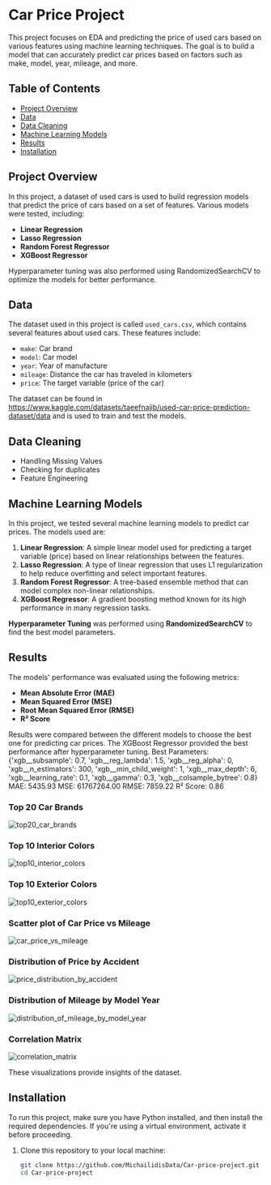 # Car Price Project

This project focuses on EDA and predicting the price of used cars based on various features using machine learning techniques. The goal is to build a model that can accurately predict car prices based on factors such as make, model, year, mileage, and more.

## Table of Contents
- [Project Overview](#project-overview)
- [Data](#data)
- [Data Cleaning](#data-cleaning)
- [Machine Learning Models](#machine-learning-models)
- [Results](#results)
- [Installation](#installation)



## Project Overview

In this project, a dataset of used cars is used to build regression models that predict the price of cars based on a set of features. Various models were tested, including:
- **Linear Regression**
- **Lasso Regression**
- **Random Forest Regressor**
- **XGBoost Regressor**

Hyperparameter tuning was also performed using RandomizedSearchCV to optimize the models for better performance.

## Data

The dataset used in this project is called `used_cars.csv`, which contains several features about used cars. These features include:
- `make`: Car brand 
- `model`: Car model 
- `year`: Year of manufacture
- `mileage`: Distance the car has traveled in kilometers
- `price`: The target variable (price of the car)

The dataset can be found in https://www.kaggle.com/datasets/taeefnajib/used-car-price-prediction-dataset/data and is used to train and test the models.

## Data Cleaning

- Handling Missing Values
- Checking for duplicates
- Feature Engineering

## Machine Learning Models

In this project, we tested several machine learning models to predict car prices. The models used are:

1. **Linear Regression**: A simple linear model used for predicting a target variable (price) based on linear relationships between the features.
2. **Lasso Regression**: A type of linear regression that uses L1 regularization to help reduce overfitting and select important features.
3. **Random Forest Regressor**: A tree-based ensemble method that can model complex non-linear relationships.
4. **XGBoost Regressor**: A gradient boosting method known for its high performance in many regression tasks.

**Hyperparameter Tuning** was performed using **RandomizedSearchCV** to find the best model parameters.

## Results

The models' performance was evaluated using the following metrics:
- **Mean Absolute Error (MAE)**
- **Mean Squared Error (MSE)**
- **Root Mean Squared Error (RMSE)**
- **R² Score**

Results were compared between the different models to choose the best one for predicting car prices. The XGBoost Regressor provided the best performance after hyperparameter tuning.
Best Parameters:  {'xgb__subsample': 0.7, 'xgb__reg_lambda': 1.5, 'xgb__reg_alpha': 0, 'xgb__n_estimators': 300, 'xgb__min_child_weight': 1, 'xgb__max_depth': 6, 'xgb__learning_rate': 0.1, 'xgb__gamma': 0.3, 'xgb__colsample_bytree': 0.8}
MAE: 5435.93
MSE: 61767264.00
RMSE: 7859.22
R² Score: 0.86

### Top 20 Car Brands

![top20_car_brands](https://github.com/user-attachments/assets/0b9f1b6f-3289-4782-9985-e034736b3cd0)

### Top 10 Interior Colors

![top10_interior_colors](https://github.com/user-attachments/assets/4720b5b8-63ed-4610-8e90-add9fd78f53b)

### Top 10 Exterior Colors

![top10_exterior_colors](https://github.com/user-attachments/assets/094c1cf6-9844-4e63-aa6a-58ba6b9baf3b)

### Scatter plot of Car Price vs Mileage

![car_price_vs_mileage](https://github.com/user-attachments/assets/71fae68f-d140-4507-bf40-1e2e60ea6640)

### Distribution of Price by Accident

![price_distribution_by_accident](https://github.com/user-attachments/assets/bcbe3a64-56cc-43dd-9ffe-383078d003fa)

### Distribution of Mileage by Model Year

![distribution_of_mileage_by_model_year](https://github.com/user-attachments/assets/a4de1ca8-9d6c-4fed-8f1a-1d434fbacc2d)

### Correlation Matrix

![correlation_matrix](https://github.com/user-attachments/assets/f15f409c-574a-4b67-8ca9-deb82a92020b)

These visualizations provide insights of the dataset.

## Installation

To run this project, make sure you have Python installed, and then install the required dependencies. If you're using a virtual environment, activate it before proceeding.

1. Clone this repository to your local machine:
   ```bash
   git clone https://github.com/MichailidisData/Car-price-project.git
   cd Car-price-project
